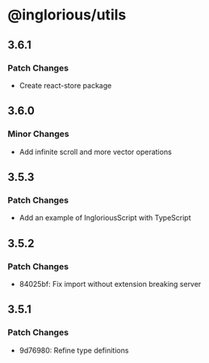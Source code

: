# @inglorious/utils

## 3.6.1

### Patch Changes

- Create react-store package

## 3.6.0

### Minor Changes

- Add infinite scroll and more vector operations

## 3.5.3

### Patch Changes

- Add an example of IngloriousScript with TypeScript

## 3.5.2

### Patch Changes

- 84025bf: Fix import without extension breaking server

## 3.5.1

### Patch Changes

- 9d76980: Refine type definitions
